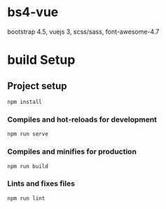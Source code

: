 # bs4-vue
bootstrap 4.5,
vuejs 3,
scss/sass,
font-awesome-4.7

# build Setup
## Project setup
```
npm install
```

### Compiles and hot-reloads for development
```
npm run serve
```

### Compiles and minifies for production
```
npm run build
```

### Lints and fixes files
```
npm run lint
```
